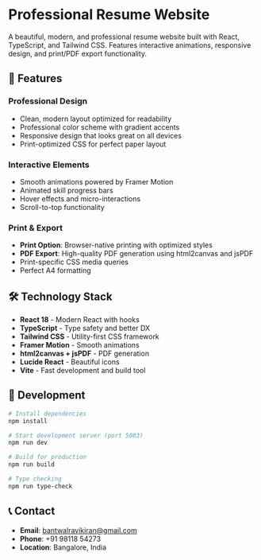 # Professional Resume Website

A beautiful, modern, and professional resume website built with React, TypeScript, and Tailwind CSS. Features interactive animations, responsive design, and print/PDF export functionality.

## 🌟 Features

### **Professional Design**
- Clean, modern layout optimized for readability
- Professional color scheme with gradient accents
- Responsive design that looks great on all devices
- Print-optimized CSS for perfect paper layout

### **Interactive Elements**
- Smooth animations powered by Framer Motion
- Animated skill progress bars
- Hover effects and micro-interactions
- Scroll-to-top functionality

### **Print & Export**
- **Print Option**: Browser-native printing with optimized styles
- **PDF Export**: High-quality PDF generation using html2canvas and jsPDF
- Print-specific CSS media queries
- Perfect A4 formatting

## 🛠️ Technology Stack

- **React 18** - Modern React with hooks
- **TypeScript** - Type safety and better DX
- **Tailwind CSS** - Utility-first CSS framework
- **Framer Motion** - Smooth animations
- **html2canvas + jsPDF** - PDF generation
- **Lucide React** - Beautiful icons
- **Vite** - Fast development and build tool

## 🚀 Development

```bash
# Install dependencies
npm install

# Start development server (port 5003)
npm run dev

# Build for production
npm run build

# Type checking
npm run type-check
```

## 📞 Contact

- **Email**: bantwalravikiran@gmail.com
- **Phone**: +91 98118 54273
- **Location**: Bangalore, India